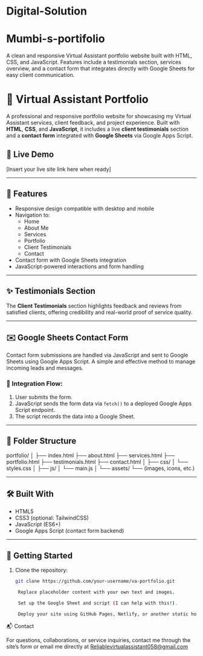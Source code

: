 # Digital-Solution
# Mumbi-s-portifolio
A clean and responsive Virtual Assistant portfolio website built with HTML, CSS, and JavaScript. Features include a testimonials section, services overview, and a contact form that integrates directly with Google Sheets for easy client communication.
# 🌟 Virtual Assistant Portfolio 

A professional and responsive portfolio website for showcasing my Virtual Assistant services, client feedback, and project experience. Built with **HTML**, **CSS**, and **JavaScript**, it includes a live **client testimonials** section and a **contact form** integrated with **Google Sheets** via Google Apps Script.

## 🔗 Live Demo
[Insert your live site link here when ready]

---

## 📁 Features

- Responsive design compatible with desktop and mobile
- Navigation to:
  - Home
  - About Me
  - Services
  - Portfolio
  - Client Testimonials
  - Contact
- Contact form with Google Sheets integration
- JavaScript-powered interactions and form handling

---

## ✨ Testimonials Section

The **Client Testimonials** section highlights feedback and reviews from satisfied clients, offering credibility and real-world proof of service quality.

---

## ✉️ Google Sheets Contact Form

Contact form submissions are handled via JavaScript and sent to Google Sheets using Google Apps Script. A simple and effective method to manage incoming leads and messages.

### 📌 Integration Flow:
1. User submits the form.
2. JavaScript sends the form data via `fetch()` to a deployed Google Apps Script endpoint.
3. The script records the data into a Google Sheet.

---

## 📂 Folder Structure
portfolio/
│
├── index.html
├── about.html
├── services.html
├── portfolio.html
├── testimonials.html
├── contact.html
│
├── css/
│ └── styles.css
│
├── js/
│ └── main.js
│
└── assets/
└── (images, icons, etc.)


---

## 🛠️ Built With

- HTML5
- CSS3 (optional: TailwindCSS)
- JavaScript (ES6+)
- Google Apps Script (contact form backend)

---

## 🚀 Getting Started

1. Clone the repository:
   ```bash
   git clone https://github.com/your-username/va-portfolio.git

    Replace placeholder content with your own text and images.

    Set up the Google Sheet and script (I can help with this!).

    Deploy your site using GitHub Pages, Netlify, or another static host.

📬 Contact

For questions, collaborations, or service inquiries, contact me through the site’s form or email me directly at Reliablevirtualassistant058@gmail.com

